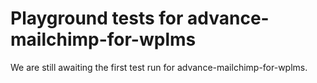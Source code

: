 # Playground tests for advance-mailchimp-for-wplms
We are still awaiting the first test run for advance-mailchimp-for-wplms.
